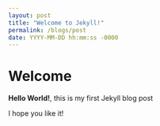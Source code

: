 ```yaml
---
layout: post
title: "Welcome to Jekyll!"
permalink: /blogs/post
date: YYYY-MM-DD hh:mm:ss -0000
---
```


# Welcome

**Hello World!**, this is my first Jekyll blog post

I hope you like it!
